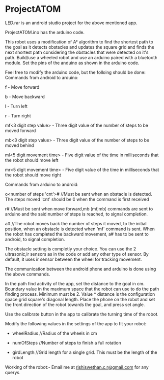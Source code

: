 # ProjectATOM

LED.rar is an android studio project for the above mentioned app.

ProjectATOM.ino has the arduino code.

This robot uses a modification of A* algorithm to find the shortest path to the goal as it detects obstacles and updates the square grid and finds the next shortest path considering the obstacles that were detected on it's path.
Build/use a wheeled robot and use an arduino paired with a bluetooth module.
Set the pins of the anduino as shown in the arduino code.

Feel free to modify the arduino code, but the folloing should be done:
Commands from android to arduino:

  f - Move forward

  b - Move backward
  
  l - Turn left
  
  r - Turn right
  
  mf<3 digit step value> - Three digit value of the number of steps to be moved forward
  
  mb<3 digit step value> - Three digit value of the number of steps to be moved behind
  
  ml<5 digit movement time> - Five digit value of the time in milliseconds that the robot should move left
  
  mr<5 digit movement time> - Five digit value of the time in milliseconds that the robot should move right
  
  
  
Commands from arduino to android:

  o<number of steps 'cnt'># //Must be sent when an obstacle is detected. The steps moved 'cnt' should be 0 when the command is first received
  
  r#      //Must be sent when move forward,mb (mf,mb) commands are sent to arduino and the said number of steps is reached, to signal completion.
  
  a#      //The robot moves back the number of steps it moved, to the initial position, when an obstacle is detected when 'mf' command is sent. When the robot has completed the backward movement, a# has to be sent to android, to signal completion.
      
The obstacle setting is completly your choice. You can use the 2 ultrasonic,ir sensors as in the code or add any other type of sensor.
By default, it uses ir sensor between the wheel for tracking movement.

The communication between the android phone and arduino is done using the above commands.
  

In the path find activity of the app, set the distance to the goal in cm.
Boundary value in the maximum space that the robot can use to do the path finding process. Minimum must be 2.
Value * distance is the configuration space grid square's diagonal length.
Place the phone on the robot and set the front direction of the robot towards the goal, and press set angle.


Use the calibrate button in the app to calibrate the turning time of the robot.

Modify the following values in the settings of the app to fit your robot:


* wheelRadius //Radius of the wheels in cm

* numOfSteps  //Number of steps to finish a full rotation

* girdLength  //Grid length for a single grid. This must be the length of the robot

Working of the robot:- 
Email me at rishiswethan.c.r@gmail.com for any querys.
